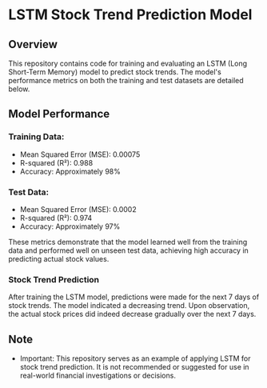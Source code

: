 # LSTM Stock Trend Prediction Model
## Overview
This repository contains code for training and evaluating an LSTM (Long Short-Term Memory) model to predict stock trends. The model's performance metrics on both the training and test datasets are detailed below.

## Model Performance
### Training Data:
* Mean Squared Error (MSE): 0.00075
* R-squared (R²): 0.988
* Accuracy: Approximately 98%

### Test Data:
* Mean Squared Error (MSE): 0.0002
* R-squared (R²): 0.974
* Accuracy: Approximately 97%
  
These metrics demonstrate that the model learned well from the training data and performed well on unseen test data, achieving high accuracy in predicting actual stock values.

### Stock Trend Prediction
After training the LSTM model, predictions were made for the next 7 days of stock trends. The model indicated a decreasing trend. Upon observation, the actual stock prices did indeed decrease gradually over the next 7 days.

## Note
* Important: This repository serves as an example of applying LSTM for stock trend prediction. It is not recommended or suggested for use in real-world financial investigations or decisions.
